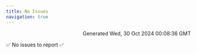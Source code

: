 ```yaml
---
title: No Issues
navigation: true
---
```


<p style="text-align:right;color:#cccs">
Generated Wed, 30 Oct 2024 00:08:36 GMT
</p>
<p>✅ No issues to report ✅</p>



